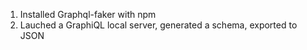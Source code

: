 1. Installed Graphql-faker with npm
2. Lauched a GraphiQL local server, generated a schema, exported to JSON